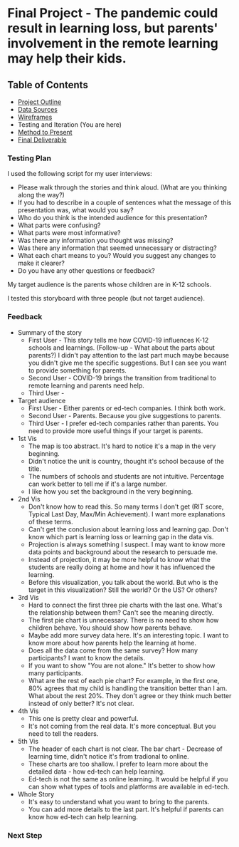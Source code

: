 # Final Project - The pandemic could result in learning loss, but parents' involvement in the remote learning may help their kids.
## Table of Contents
  * [Project Outline](project-outline.md)
  * [Data Sources](data-sources.md)
  * [Wireframes](/wireframes.md)
  * Testing and Iteration (You are here)
  * [Method to Present](/method-to-present.md)
  * [Final Deliverable](/final-deliverable.md)

### Testing Plan
I used the following script for my user interviews:

* Please walk through the stories and think aloud. (What are you thinking along the way?)
* If you had to describe in a couple of sentences what the message of this presentation was, what would you say?
* Who do you think is the intended audience for this presentation?
* What parts were confusing?
* What parts were most informative?
* Was there any information you thought was missing?
* Was there any information that seemed unnecessary or distracting?
* What each chart means to you? Would you suggest any changes to make it clearer?
* Do you have any other questions or feedback?

My target audience is the parents whose children are in K-12 schools.

I tested this storyboard with three people (but not target audience).

### Feedback
* Summary of the story
  * First User - This story tells me how COVID-19 influences K-12 schools and learnings. (Follow-up - What about the parts about parents?) I didn't pay attention to the last part much maybe because you didn't give me the specific suggestions. But I can see you want to provide something for parents.
  * Second User - COVID-19 brings the transition from traditional to remote learning and parents need help.
  * Third User - 
* Target audience 
  * First User - Either parents or ed-tech companies. I think both work.
  * Second User - Parents. Because you give suggestions to parents.
  * Third User - I prefer ed-tech companies rather than parents. You need to provide more useful things if your target is parents.
* 1st Vis
  * The map is too abstract. It's hard to notice it's a map in the very beginning. 
  * Didn't notice the unit is country, thought it's school because of the title. 
  * The numbers of schools and students are not intuitive. Percentage can work better to tell me if it's a large number.
  * I like how you set the background in the very beginning.
* 2nd Vis
  * Don't know how to read this. So many terms I don't get (RIT score, Typical Last Day, Max/Min Achievement). I want more explanations of these terms.
  * Can't get the conclusion about learning loss and learning gap. Don't know which part is learning loss or learning gap in the data vis.
  * Projection is always something I suspect. I may want to know more data points and background about the research to persuade me. 
  * Instead of projection, it may be more helpful to know what the students are really doing at home and how it has influenced the learning. 
  * Before this visualization, you talk about the world. But who is the target in this visualization? Still the world? Or the US? Or others?
* 3rd Vis
  * Hard to connect the first three pie charts with the last one. What's the relationship between them? Can't see the meaning directly.
  * The first pie chart is unnecessary. There is no need to show how children behave. You should show how parents behave.
  * Maybe add more survey data here. It's an interesting topic. I want to know more about how parents help the learning at home.
  * Does all the data come from the same survey? How many participants? I want to know the details.
  * If you want to show "You are not alone." It's better to show how many participants.
  * What are the rest of each pie chart? For example, in the first one, 80% agrees that my child is handling the transition better than I am. What about the rest 20%. They don't agree or they think much better instead of only better? It's not clear.
* 4th Vis
  * This one is pretty clear and powerful.
  * It's not coming from the real data. It's more conceptual. But you need to tell the readers. 
* 5th Vis
  * The header of each chart is not clear. The bar chart - Decrease of learning time, didn't notice it's from tradional to online.
  * These charts are too shallow. I prefer to learn more about the detailed data - how ed-tech can help learning.
  * Ed-tech is not the same as online learning. It would be helpful if you can show what types of tools and platforms are available in ed-tech.
* Whole Story
  * It's easy to understand what you want to bring to the parents.
  * You can add more details to the last part. It's helpful if parents can know how ed-tech can help learning.

### Next Step
